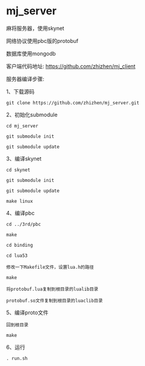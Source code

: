 # mj_server
麻将服务器，使用skynet

网络协议使用pbc版的protobuf

数据库使用mongodb

客户端代码地址: https://github.com/zhizhen/mj_client


服务器编译步骤:

1、下载源码

    git clone https://github.com/zhizhen/mj_server.git

2、初始化submodule

    cd mj_server

    git submodule init

    git submodule update

3、编译skynet

    cd skynet

    git submodule init

    git submodule update

    make linux

4、编译pbc

    cd ../3rd/pbc

    make

    cd binding

    cd lua53

    修改一下Makefile文件，设置lua.h的路径

    make

    将protobuf.lua复制到根目录的lualib目录

    protobuf.so文件复制到根目录的luaclib目录

5、编译proto文件

    回到根目录

    make

6、运行

    . run.sh
